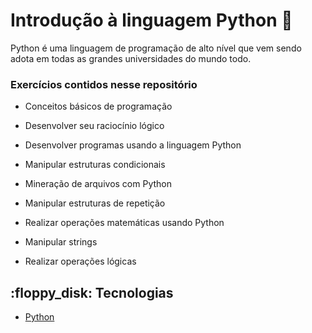 #  Introdução à linguagem Python :snake:

Python é uma linguagem de programação de alto nível que vem sendo adota em todas as grandes universidades do mundo todo.




### Exercícios contidos nesse repositório

- Conceitos básicos de programação

- Desenvolver seu raciocínio lógico

- Desenvolver programas usando a linguagem Python

- Manipular estruturas condicionais

- Mineração de arquivos com Python

- Manipular estruturas de repetição

- Realizar operações matemáticas usando Python


- Manipular strings

- Realizar operações lógicas


<h2>:floppy_disk:
 Tecnologias </h2>

- [Python](https://www.python.org/)
